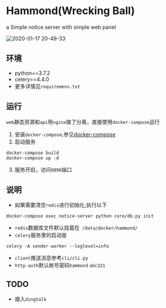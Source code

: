 # Hammond(Wrecking Ball)

a Simple notice server with simple web panel

![2020-01-17 20-49-33](https://user-images.githubusercontent.com/24751376/72613665-25ff6580-396b-11ea-99fc-da92d9d5fe9b.png)

## 环境
 - python==3.7.2
 - celery==4.4.0
 - 更多详情见`requiremens.txt`

## 运行
`web`静态资源和`api`用`nginx`做了分离，直接使用`docker-compose`运行
1. 安装`docker-compose`,参见[docker-compose](https://docs.docker.com/compose/install/)
2. 启动服务
```
docker-compose build
docker-compose up -d
```
3. 服务开启，访问`8890`端口

## 说明
 - 如果需要清空`redis`进行初始化,执行以下
 ```
 docker-compose exec notice-server python core/db.py init
 ```
 - `redis`数据库文件默认挂载在` /data/docker/hammond/`
 - `celery`服务里的启动是
 ```
celery -A sender worker --loglevel=info
 ```
 - `client`推送消息参考`cli/cli.py`
 - `http-auth`默认帐号密码`hammond` `abc321`

## TODO
 - 接入`dingtalk`
